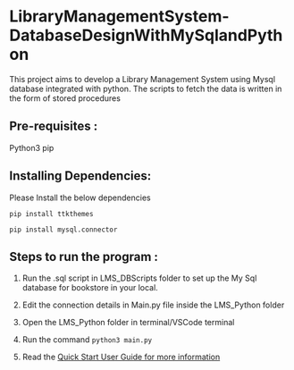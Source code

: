 # LibraryManagementSystem-DatabaseDesignWithMySqlandPython
 This project aims to develop a Library Management System using Mysql database integrated with python. The scripts to fetch the data is written in the form of stored procedures



## Pre-requisites :

  Python3
  pip

## Installing Dependencies:

Please Install the below dependencies

`pip install ttkthemes`

`pip install mysql.connector`


## Steps to run the program :

 1. Run the .sql script in LMS_DBScripts folder to set up the My Sql database for bookstore in your local.
 
 2. Edit the connection details in Main.py file inside the LMS_Python folder
 
 3. Open the LMS_Python folder in terminal/VSCode terminal
 
 4. Run the command `python3 main.py`
 
 5. Read the [Quick Start User Guide for more information](QuickStartUserGuide.pdf)

 
